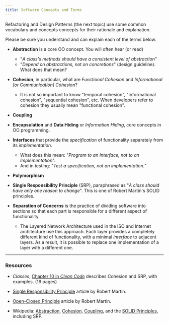 ```yaml
---
title: Software Concepts and Terms 
---
```


Refactoring and Design Patterns (the next topic) use some common vocabulary and concepts concepts for their rationale and explanation.

Please be sure you understand and can explain each of the terms below.

- **Abstraction** is a core OO concept. You will often hear (or read) 
  - "*A class's methods should have a consistent level of abstraction*" 
  - "*Depend on abstractions, not on concretions*" (design guideline). What does that mean?

- **Cohesion**, in particular, what are *Functional Cohesion* and *Informational [or Communication] Cohesion*? 
  - It is not so important to know "temporal cohesion", "informational cohesion", "sequential cohesion", etc.  When developers refer to cohesion they usually mean "functional cohesion".

- **Coupling**

- **Encapsulation** and **Data Hiding** or *Information Hiding*, core concepts in OO programming.

- **Interfaces** that provide the *specification* of functionality separately from its *implementation*.
  - What does this mean: "*Program to an Interface, not to an Implementation*".
  - And in testing: "*Test a specification, not an implementation.*"

- **Polymorphism**

- **Single Responsibility Principle** (SRP), paraphrased as "*A class should have only one reason to change*".  This is one of Robert Martin's SOLID principles.

- **Separation of Concerns** is the practice of dividing software into sections so that each part is responsible for a different aspect of functionality.
  - The Layered Network Architecture used in the ISO and Internet architecture use this approach. Each layer provides a completely different kind of functionality, with a minimal *interface* to adjacent layers. As a result, it is possible to replace one implementation of a layer with a different one.

---

### Resources

- *Classes*, [Chapter 10 in *Clean Code*](../../resources/Clean-Code-ch10.pdf) describes Cohesion and SRP, with examples. (16 pages)

- [Single Responsibility Principle][SRP] article by Robert Martin.

- [Open-Closed Principle][OCP] article by Robert Martin.

- Wikipedia: [Abstraction][abstraction-wikipedia], [Cohesion][cohesion-wikipedia], [Coupling][coupling-wikipedia], and the [SOLID Principles][solid-wikipedia], including SRP.

[abstraction-wikipedia]: https://en.wikipedia.org/wiki/Abstraction_(computer_science)
[cohesion-wikipedia]: https://en.wikipedia.org/wiki/Cohesion_(computer_science)
[coupling-wikipedia]: https://en.wikipedia.org/wiki/Coupling_(computer_programming)
[solid-wikipedia]: https://en.wikipedia.org/wiki/SOLID
[SRP]: https://cpske.github.io/ISP/resources/SOLID/SRP.pdf
[OCP]: https://cpske.github.io/ISP/resources/SOLID/OCP.pdf

